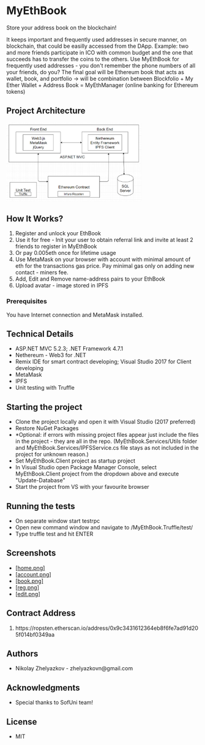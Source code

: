  <h1>MyEthBook</h1>
 
<p>Store your address book on the blockchain!</p>

<p>It keeps important and frequently used addresses in secure manner, on blockchain, that could be easilly accessed from the DApp. Example: two and more friends participate in ICO with common budget and the one that succeeds has to transfer the coins to the others. Use MyEthBook for frequently used addresses - you don't remember the phone numbers of all your friends, do you? The final goal will be Ethereum book that acts as wallet, book, and portfolio -> will be combination between Blockfolio + My Ether Wallet + Address Book = MyEthManager (online banking for Ethereum tokens)</p>

<h2>Project Architecture</h2>
<p>
<img style="max-width:70% !important;" width="500" src="https://raw.githubusercontent.com/zhelyazkovn/MyEthBook/master/MyEthBook.Client/img/diagram.png" />

</p>

<h2>How It Works?</h2>
<p>
<ol>
<li>Register and unlock your EthBook</li>
<li>Use it for free - Init your user to obtain referral link and invite at least 2 friends to register in MyEthBook</li>
<li>Or pay 0.005eth once for lifetime usage</li>
<li>Use MetaMask on your browser with account with minimal amount of eth for the transactions gas price. Pay minimal gas only on adding new contact - miners fee.</li>
<li>Add, Edit and Remove name-address pairs to your EthBook</li>
<li>Upload avatar - image stored in IPFS</li>
</ol>
</p>

<h3>Prerequisites</h2>
<p>
You have Internet connection and MetaMask installed.
</p>


<h2>Technical Details</h2>
<p>
<ul>
<li>ASP.NET MVC 5.2.3; .NET Framework 4.7.1</li>
<li>Nethereum - Web3 for .NET</li>
<li>Remix IDE for smart contract developing; Visual Studio 2017 for Client developing</li>
<li>MetaMask</li>
<li>IPFS</li>
<li>Unit testing with Truffle</li>
</ul>
</p>

<h2>Starting the project</h2>
<p>
<ul>
<li>Clone the project locally and open it with Visual Studio (2017 preferred)</li>
<li>Restore NuGet Packages</li>
<li>*Optional: if errors with missing project files appear just include the files in the project - they are all in the repo. (MyEthBook.Services/Utils folder and MyEthBook.Services/IPFSService.cs file stays as not included in the project for unknown reason.)</li>
<li>Set MyEthBook.Client project as startup project</li>
<li>In Visual Studio open Package Manager Console, select MyEthBook.Client project from the dropdown above and execute "Update-Database"</li>
<li>Start the project from VS with your favourite browser</li>
</ul>
</p>

<h2>Running the tests</h2>
<p>
<ul>
<li>On separate window start testrpc</li>
<li>Open new command window and navigate to /MyEthBook.Truffle/test/</li>
<li>Type truffle test and hit ENTER</li>
</ul>
</p>

<h2>Screenshots</h2>
<p>
<ul>
<li><a target="_blank" href="https://raw.githubusercontent.com/zhelyazkovn/MyEthBook/master/MyEthBook.Client/img/demo_img/home.png">[home.png]</a></li>
<li><a target="_blank"  href="https://raw.githubusercontent.com/zhelyazkovn/MyEthBook/master/MyEthBook.Client/img/demo_img/account.png">[account.png]</a></li>
<li><a target="_blank"  href="https://raw.githubusercontent.com/zhelyazkovn/MyEthBook/master/MyEthBook.Client/img/demo_img/book.png">[book.png]</a></li>
<li><a target="_blank"  href="https://raw.githubusercontent.com/zhelyazkovn/MyEthBook/master/MyEthBook.Client/img/demo_img/reg.png">[reg.png]</a></li>
<li><a target="_blank"  href="https://raw.githubusercontent.com/zhelyazkovn/MyEthBook/master/MyEthBook.Client/img/demo_img/edit.png">[edit.png]</a></li>
</ul>
</p>

<h2>Contract Address</h2>
<p>
<ol>
<li>https://ropsten.etherscan.io/address/0x9c3431612364eb8f6fe7ad91d205f014bf0349aa</li>
</ol>
</p>

<h2>Authors</h2>
<p>
<ul>
<li>Nikolay Zhelyazkov - zhelyazkovn@gmail.com</li>
</ul>
</p>

<h2>Acknowledgments</h2>
<p>
<ul>
<li>Special thanks to SofUni team!</li>
</ul>
</p>

<h2>License</h2>
<p>
<ul>
<li>MIT</li>
</ul>
</p>
